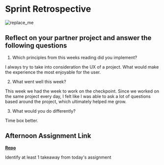 # Sprint Retrospective

![replace_me](https://codeworks.blob.core.windows.net/public/assets/img/illustrations/placeholder.svg)

## Reflect on your partner project and answer the following questions

1. Which principles from this weeks reading did you implement?

I always try to take into consideration the UX of a project. What would make the experience the most enjoyable for the user.

2. What went well this week?

This week we had the week to work on the checkpoint. Since we worked on the same project every day, I felt like I was able to ask a lot of questions based around the project, which ultimately helped me grow.

3. What would you do differently?

Time box better.

## Afternoon Assignment Link

**[Repo](https://github.com/zachrasmussen/checkpoint6)**

Identify at least 1 takeaway from today's assignment

